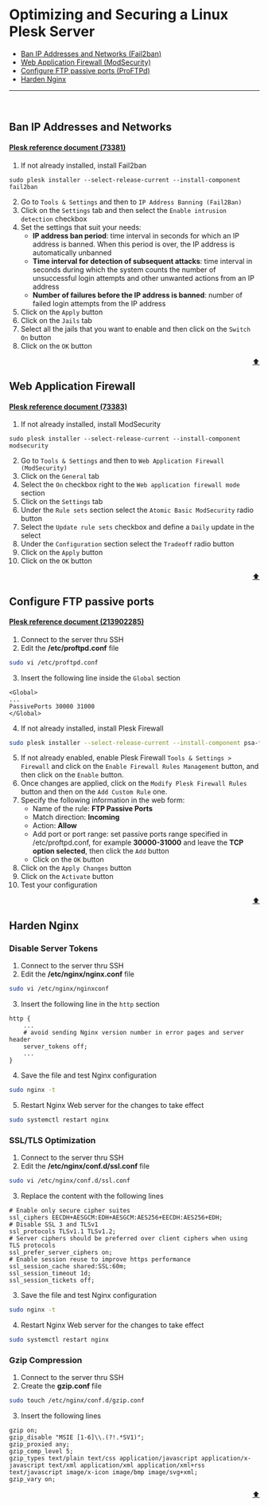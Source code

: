 # Optimizing and Securing a Linux Plesk Server

* [Ban IP Addresses and Networks (Fail2ban)](#ban-ip-addresses-and-networks)
* [Web Application Firewall (ModSecurity)](#web-application-firewall)
* [Configure FTP passive ports (ProFTPd)](#configure-ftp-passive-ports)
* [Harden Nginx](#harden-nginx)
---
<br>

## Ban IP Addresses and Networks
#### [Plesk reference document (73381)](https://docs.plesk.com/en-US/onyx/administrator-guide/server-administration/protection-against-brute-force-attacks-fail2ban.73381/)

1. If not already installed, install Fail2ban
```
sudo plesk installer --select-release-current --install-component fail2ban
```
2. Go to `Tools & Settings` and then to `IP Address Banning (Fail2Ban)`
3. Click on the `Settings` tab and then select the `Enable intrusion detection` checkbox
4. Set the settings that suit your needs:
   - __IP address ban period__: time interval in seconds for which an IP address is banned. When this period is over, the IP address is automatically unbanned
   - __Time interval for detection of subsequent attacks__: time interval in seconds during which the system counts the number of unsuccessful login attempts and other unwanted actions from an IP address
   - __Number of failures before the IP address is banned__: number of failed login attempts from the IP address
5. Click on the `Apply` button
6. Click on the `Jails` tab
7. Select all the jails that you want to enable and then click on the `Switch On` button
8. Click on the `OK` button

<div align="right">

[:arrow_up:](#optimizing-and-securing-a-linux-plesk-server)

</div>  

## Web Application Firewall
#### [Plesk reference document (73383)](https://docs.plesk.com/en-US/onyx/administrator-guide/server-administration/web-application-firewall-modsecurity.73383/)

1. If not already installed, install ModSecurity
```
sudo plesk installer --select-release-current --install-component modsecurity
```
2. Go to `Tools & Settings` and then to `Web Application Firewall (ModSecurity)`
3. Click on the `General` tab
4. Select the `On` checkbox right to the `Web application firewall mode` section
5. Click on the `Settings` tab
6. Under the `Rule sets` section select the `Atomic Basic ModSecurity` radio button
7. Select the `Update rule sets` checkbox and define a `Daily` update in the select
8. Under the `Configuration` section select the `Tradeoff` radio button
9. Click on the `Apply` button
10. Click on the `OK` button

<div align="right">

[:arrow_up:](#optimizing-and-securing-a-linux-plesk-server)

</div>  

## Configure FTP passive ports
#### [Plesk reference document (213902285)](https://support.plesk.com/hc/en-us/articles/213902285)

1. Connect to the server thru SSH
2. Edit the __/etc/proftpd.conf__ file
```bash
sudo vi /etc/proftpd.conf
```
3. Insert the following line inside the `Global` section
```
<Global>
...
PassivePorts 30000 31000
</Global>
```
4. If not already installed, install Plesk Firewall 
```bash
sudo plesk installer --select-release-current --install-component psa-firewall
```
5. If not already enabled, enable Plesk Firewall `Tools & Settings > Firewall` and click on the `Enable Firewall Rules Management` button, and then click on the `Enable` button.
6. Once changes are applied, click on the `Modify Plesk Firewall Rules` button and then on the `Add Custom Rule` one.
7. Specify the following information in the web form:
   - Name of the rule: __FTP Passive Ports__
   - Match direction: __Incoming__
   - Action: __Allow__
   - Add port or port range: set passive ports range specified in /etc/proftpd.conf, for example __30000-31000__ and leave the __TCP option selected__, then click the `Add` button
   - Click on the `OK` button
8. Click on the `Apply Changes` button
9. Click on the `Activate` button
10. Test your configuration

<div align="right">

[:arrow_up:](#optimizing-and-securing-a-linux-plesk-server)

</div>  

## Harden Nginx
### Disable Server Tokens
1. Connect to the server thru SSH
2. Edit the __/etc/nginx/nginx.conf__ file
```bash
sudo vi /etc/nginx/nginxconf
```
3. Insert the following line in the `http` section
```Nginx
http {
    ...
    # avoid sending Nginx version number in error pages and server header
    server_tokens off;
    ...
}
```
4. Save the file and test Nginx configuration
```bash
sudo nginx -t
```
5. Restart Nginx Web server for the changes to take effect
```bash
sudo systemctl restart nginx
```

### SSL/TLS Optimization
1. Connect to the server thru SSH
2. Edit the __/etc/nginx/conf.d/ssl.conf__ file
```bash
sudo vi /etc/nginx/conf.d/ssl.conf
```
3. Replace the content with the following lines
```Nginx
# Enable only secure cipher suites
ssl_ciphers EECDH+AESGCM:EDH+AESGCM:AES256+EECDH:AES256+EDH;
# Disable SSL 3 and TLSv1
ssl_protocols TLSv1.1 TLSv1.2;
# Server ciphers should be preferred over client ciphers when using TLS protocols
ssl_prefer_server_ciphers on;
# Enable session reuse to improve https performance
ssl_session_cache shared:SSL:60m;
ssl_session_timeout 1d;
ssl_session_tickets off;
```
3. Save the file and test Nginx configuration
```bash
sudo nginx -t
```
4. Restart Nginx Web server for the changes to take effect
```bash
sudo systemctl restart nginx
```

### Gzip Compression
1. Connect to the server thru SSH
2. Create the __gzip.conf__ file
```bash
sudo touch /etc/nginx/conf.d/gzip.conf
```
3. Insert the following lines
```Nginx
gzip on;
gzip_disable "MSIE [1-6]\\.(?!.*SV1)";
gzip_proxied any;
gzip_comp_level 5;
gzip_types text/plain text/css application/javascript application/x-javascript text/xml application/xml application/xml+rss text/javascript image/x-icon image/bmp image/svg+xml;
gzip_vary on;
```

<div align="right">

[:arrow_up:](#optimizing-and-securing-a-linux-plesk-server)

</div>  

